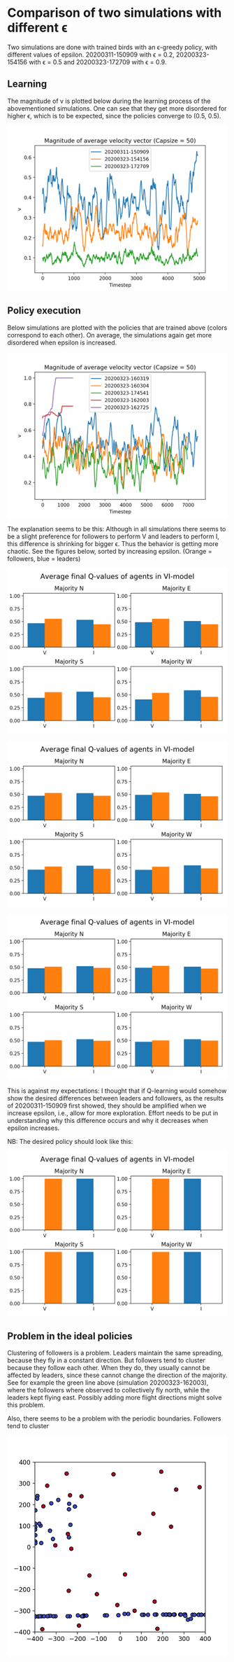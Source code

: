 # Comparison of two simulations with different ϵ

Two simulations are done with trained birds with an ϵ-greedy policy, with different values of epsilon. 20200311-150909 with ϵ = 0.2, 20200323-154156 with ϵ = 0.5 and 20200323-172709 with ϵ = 0.9.

## Learning

The magnitude of v is plotted below during the learning process of the abovementioned simulations. One can see that they get more disordered for higher ϵ, which is to be expected, since the policies converge to (0.5, 0.5).

![Learning](2-Larger_Epsilon/mag.png)

## Policy execution

Below simulations are plotted with the policies that are trained above (colors correspond to each other). On average, the simulations again get more disordered when epsilon is increased.

![Execution of learned policy](3-Fixed_Qs/mag_all.png)

The explanation seems to be this: Although in all simulations there seems to be a slight preference for followers to perform V and leaders to perform I, this difference is shrinking for bigger ϵ. Thus the behavior is getting more chaotic. See the figures below, sorted by increasing epsilon. (Orange = followers, blue = leaders)

![ϵ = 0.2](../20200311/20200311-150909.png)

![ϵ = 0.5](2-Larger_Epsilon/20200323-154156.png)

![ϵ = 0.9](2-Larger_Epsilon/20200323-172709.png)

This is against my expectations: I thought that if Q-learning would somehow show the desired differences between leaders and followers, as the results of 20200311-150909 first showed, they should be amplified when we increase epsilon, i.e., allow for more exploration. Effort needs to be put in understanding why this difference occurs and why it decreases when epsilon increases.

NB: The desired policy should look like this:

![Desired](3-Fixed_Qs/desired.png)

## Problem in the ideal policies

Clustering of followers is a problem. Leaders maintain the same spreading, because they fly in a constant direction. But followers tend to cluster because they follow each other. When they do, they usually cannot be affected by leaders, since these cannot change the direction of the majority. See for example the green line above (simulation 20200323-162003), where the followers where observed to collectively fly north, while the leaders kept flying east. Possibly adding more flight directions might solve this problem.

Also, there seems to be a problem with the periodic boundaries. Followers tend to cluster

![](3-Fixed_Qs/20200323-162003-snapshot.png)
